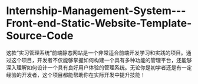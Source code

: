# Internship-Management-System---Front-end-Static-Website-Template-Source-Code
这款“实习管理系统”前端静态网站是一个非常适合前端开发学习和实践的项目。通过这个项目，开发者不仅能够掌握如何构建一个具有多种功能的管理平台，还能够深入理解如何设计一个具有良好用户体验的管理系统。无论你是初学者还是有一定经验的开发者，这个项目都能帮助你在实际开发中提升技能！
